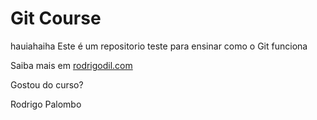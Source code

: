 # Git Course
hauiahaiha
Este é um repositorio teste para ensinar como o Git funciona

Saiba mais em [rodrigodil.com](https://rodrigodil.com)


Gostou do curso?

Rodrigo Palombo